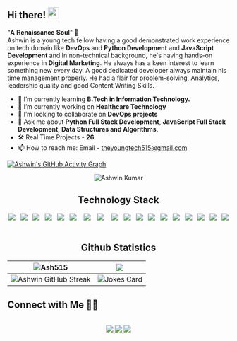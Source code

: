 ## Hi there! <img src="https://media.giphy.com/media/hvRJCLFzcasrR4ia7z/giphy.gif" width="25px">
"𝐀 𝐑𝐞𝐧𝐚𝐢𝐬𝐬𝐚𝐧𝐜𝐞 𝐒𝐨𝐮𝐥" 🌟<br>
Ashwin is a young tech fellow having a good demonstrated work experience on tech domain like **DevOps** and **Python Development** and **JavaScript Development** and In non-technical background, he's having hands-on experience in **Digital Marketing**. He always has a keen interest to learn something new every day. A good dedicated developer always maintain his time management properly. He had a flair for problem-solving, Analytics, leadership quality and good Content Writing Skills.
<br>

- 🌱 I’m currently learning **B.Tech in Information Technology.**
- 🔭 I’m currently working on **Healthcare Technology**
- 👯 I’m looking to collaborate on **DevOps projects**
- 💬 Ask me about **Python Full Stack Development**, **JavaScript Full Stack Development**, **Data Structures and Algorithms**.
- 🛠 Real Time Projects - **26**
- 📫 How to reach me: Email - theyoungtech515@gmail.com 

[![Ashwin's GitHub Activity Graph](https://activity-graph.herokuapp.com/graph?username=Ash515&theme=xcode)](https://git.io/Ash515)
<p align="center">
 <img src="https://komarev.com/ghpvc/?username=Ash515" alt="Ashwin Kumar" /> 
</p>


<h2 align="center">Technology Stack</h2>
<p align="center">
  <img src="https://img.shields.io/badge/python%20-%231572B6.svg?&style=for-the-badge&logo=python&logoColor=yellow" />&nbsp;&nbsp;
  <img src="https://img.shields.io/badge/C++%20-%231572B6.svg?&style=for-the-badge&logo=Cpp&logoColor=white" />&nbsp;&nbsp; 
  <img src="https://img.shields.io/badge/flask%20-%231572B6.svg?&style=for-the-badge&logo=flask&logoColor=white" />&nbsp;&nbsp;
  <img src="https://img.shields.io/badge/django%20-%231572B6.svg?&style=for-the-badge&logo=django&logoColor=white" />&nbsp;&nbsp;
  <img src="https://img.shields.io/badge/javascript%20-%231572B6.svg?&style=for-the-badge&logo=javascript&logoColor=white" />&nbsp;&nbsp;
  <img src="https://img.shields.io/badge/react%20-%2300D9FF.svg?&style=for-the-badge&logo=react&logoColor=white" />&nbsp;&nbsp;&nbsp;
  <img src="https://img.shields.io/badge/vue%20-%2300D9FF.svg?&style=for-the-badge&logo=vue&logoColor=orange" />&nbsp;&nbsp;&nbsp;
  <img src="https://img.shields.io/badge/node.js%20-%2343853D.svg?&style=for-the-badge&logo=node.js&logoColor=white" />&nbsp;&nbsp;&nbsp;
  <img src="https://img.shields.io/badge/mongodb%20-%231572B6.svg?&style=for-the-badge&logo=mongodb&logoColor=white" />&nbsp;&nbsp;
  <img src="https://img.shields.io/badge/mysql%20-%231572B6.svg?&style=for-the-badge&logo=mysql&logoColor=white" />&nbsp;&nbsp;
   <img src="https://img.shields.io/badge/postgres%20-%231572B6.svg?&style=for-the-badge&logo=postgres&logoColor=white" />&nbsp;&nbsp;
  <img src="https://img.shields.io/badge/docker%20-%231572B6.svg?&style=for-the-badge&logo=docker&logoColor=white" />&nbsp;&nbsp;  
  <img src="https://img.shields.io/badge/nginx%20-%231572B6.svg?&style=for-the-badge&logo=nginx&logoColor=red" />&nbsp;&nbsp;
  <img src="https://img.shields.io/badge/jenkins%20-%231572B6.svg?&style=for-the-badge&logo=jenkins&logoColor=white" />&nbsp;&nbsp;
  <img src="https://img.shields.io/badge/GraphQl%20-%231572B6.svg?&style=for-the-badge&logo=graphql&logoColor=white" />&nbsp;&nbsp;
  <img src="https://img.shields.io/badge/heroku%20-%231572B6.svg?&style=for-the-badge&logo=heroku&logoColor=white" />&nbsp;&nbsp;
  <img src="https://img.shields.io/badge/git%20-%231572B6.svg?&style=for-the-badge&logo=git&logoColor=white" />&nbsp;&nbsp;
  <img src="https://img.shields.io/badge/kubernetes%20-%231572B6.svg?&style=for-the-badge&logo=kubernetes&logoColor=white" />&nbsp;&nbsp; 
</p>

<h2 align="center"> Github Statistics </h2>


| <img src="https://github-readme-stats.vercel.app/api?username=Ash515&layout=compact&hide=html&theme=jolly" alt="Ash515" />| <img align="center" src="https://github-readme-stats.vercel.app/api/top-langs/?username=Ash515&layout=compact&bg_color=45,000000,333333&title_color=00ff00&text_color=FFFFFF&count_private=true" /> |
| --- | --- |
| ![Ashwin GitHub Streak](https://github-readme-streak-stats.herokuapp.com/?user=Ash515) | ![Jokes Card](https://readme-jokes.vercel.app/api) |

## Connect with Me 🤝🏻

<p align="center"><br/>
   <a href="https://www.linkedin.com/in/ashwinkumarramasamy/">
    <img src="https://img.shields.io/badge/linkedin-Ashwin-blue">
  </a>
  <a href="https://ashwinkumarramaswamy.netlify.app">
    <img src="https://img.shields.io/badge/Website-Ashwin Kumar R_-red">
  </a>
 <a href="https://theyoungtech.medium.com/">
    <img src="https://img.shields.io/badge/Blogs-TheYoungTech_-magenta">
</p>


